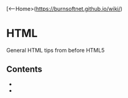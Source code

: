 [<--Home>(https://burnsoftnet.github.io/wiki/)
# HTML

General HTML tips from before HTML5

## Contents
- [](kb1.md)
- [](kb2.md)

